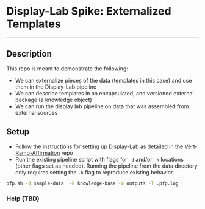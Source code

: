 # Display-Lab Spike: Externalized Templates
<hr>

## Description
This repo is meant to demonstrate the following:
- We can externalize pieces of the data (templates in this case) and use them in the Display-Lab pipeline
- We can describe templates in an encapsulated, and versioned external package (a knowledge object)
- We can run the display lab pipeline on data that was assembled from external sources

## Setup
- Follow the instructions for setting up Display-Lab as detailed in the [Vert-Ramp-Affirmation](https://github.com/Display-Lab/vert-ramp-affirmation/blob/main/installation.md) repo
- Run the existing pipeline script with flags for `-d` and/or `-k` locations (other flags set as needed). Running the pipeline from the data directory only requires setting the `-k` flag to reproduce existing behavior.
```bash
pfp.sh -d sample-data  -k knowledge-base -o outputs -l .pfp.log
```

### Help (TBD)
